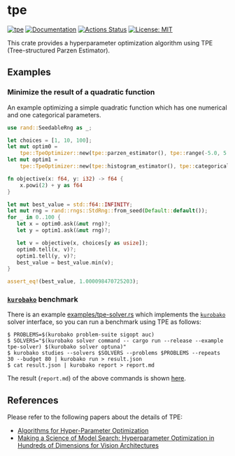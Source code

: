 tpe
===

[![tpe](https://img.shields.io/crates/v/tpe.svg)](https://crates.io/crates/tpe)
[![Documentation](https://docs.rs/tpe/badge.svg)](https://docs.rs/tpe)
[![Actions Status](https://github.com/sile/tpe/workflows/CI/badge.svg)](https://github.com/sile/tpe/actions)
[![License: MIT](https://img.shields.io/badge/license-MIT-blue.svg)](LICENSE)

This crate provides a hyperparameter optimization algorithm using TPE (Tree-structured Parzen Estimator).


Examples
--------

### Minimize the result of a quadratic function

An example optimizing a simple quadratic function which has one numerical and one categorical parameters.
```rust
use rand::SeedableRng as _;

let choices = [1, 10, 100];
let mut optim0 =
    tpe::TpeOptimizer::new(tpe::parzen_estimator(), tpe::range(-5.0, 5.0)?);
let mut optim1 =
    tpe::TpeOptimizer::new(tpe::histogram_estimator(), tpe::categorical_range(choices.len())?);

fn objective(x: f64, y: i32) -> f64 {
    x.powi(2) + y as f64
}

let mut best_value = std::f64::INFINITY;
let mut rng = rand::rngs::StdRng::from_seed(Default::default());
for _ in 0..100 {
   let x = optim0.ask(&mut rng)?;
   let y = optim1.ask(&mut rng)?;

   let v = objective(x, choices[y as usize]);
   optim0.tell(x, v)?;
   optim1.tell(y, v)?;
   best_value = best_value.min(v);
}

assert_eq!(best_value, 1.000098470725203);
```

### [`kurobako`] benchmark

There is an example [examples/tpe-solver.rs](examples/tpe-solver.rs) which implements
the [`kurobako`] solver interface, so you can run a benchmark using TPE as follows:

```console
$ PROBLEMS=$(kurobako problem-suite sigopt auc)
$ SOLVERS="$(kurobako solver command -- cargo run --release --example tpe-solver) $(kurobako solver optuna)"
$ kurobako studies --solvers $SOLVERS --problems $PROBLEMS --repeats 30 --budget 80 | kurobako run > result.json
$ cat result.json | kurobako report > report.md
```

The result (`report.md`) of the above commands is shown [here](https://gist.github.com/sile/f720168c85810757524e17c94978792a).

[`kurobako`]: https://github.com/optuna/kurobako


References
----------

Please refer to the following papers about the details of TPE:

- [Algorithms for Hyper-Parameter Optimization](https://papers.nips.cc/paper/4443-algorithms-for-hyper-parameter-optimization.pdf)
- [Making a Science of Model Search: Hyperparameter Optimization in Hundreds of Dimensions for Vision Architectures](http://proceedings.mlr.press/v28/bergstra13.pdf)
